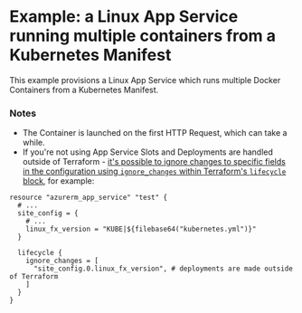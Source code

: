 # Example: a Linux App Service running multiple containers from a Kubernetes Manifest

This example provisions a Linux App Service which runs multiple Docker Containers from a Kubernetes Manifest.

### Notes

* The Container is launched on the first HTTP Request, which can take a while.
* If you're not using App Service Slots and Deployments are handled outside of Terraform - [it's possible to ignore changes to specific fields in the configuration using `ignore_changes` within Terraform's `lifecycle` block](https://www.terraform.io/language/meta-arguments/lifecycle#ignore_changes), for example:

```hcl
resource "azurerm_app_service" "test" {
  # ...
  site_config = {
    # ...
    linux_fx_version = "KUBE|${filebase64("kubernetes.yml")}"
  }

  lifecycle {
    ignore_changes = [
      "site_config.0.linux_fx_version", # deployments are made outside of Terraform
    ]
  }
}
```
